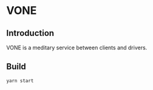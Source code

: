 VONE
====

## Introduction

VONE is a meditary service between clients and drivers.

## Build

`yarn start`
